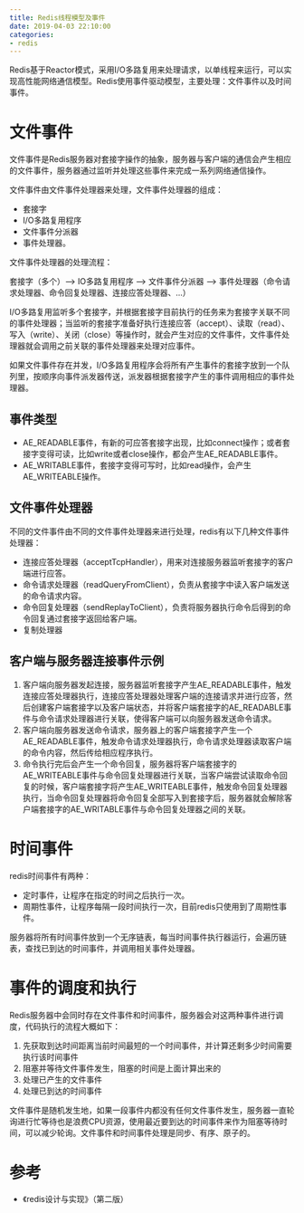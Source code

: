 ```yaml
---
title: Redis线程模型及事件
date: 2019-04-03 22:10:00
categories: 
- redis
---
```


Redis基于Reactor模式，采用I/O多路复用来处理请求，以单线程来运行，可以实现高性能网络通信模型。Redis使用事件驱动模型，主要处理：文件事件以及时间事件。

<!--more-->

# 文件事件

文件事件是Redis服务器对套接字操作的抽象，服务器与客户端的通信会产生相应的文件事件，服务器通过监听并处理这些事件来完成一系列网络通信操作。

文件事件由文件事件处理器来处理，文件事件处理器的组成：

- 套接字
- I/O多路复用程序
- 文件事件分派器
- 事件处理器。

文件事件处理器的处理流程：

套接字（多个）--> IO多路复用程序 --> 文件事件分派器 --> 事件处理器（命令请求处理器、命令回复处理器、连接应答处理器、...） 

I/O多路复用监听多个套接字，并根据套接字目前执行的任务来为套接字关联不同的事件处理器；当监听的套接字准备好执行连接应答（accept）、读取（read）、写入（write）、关闭（close）等操作时，就会产生对应的文件事件，文件事件处理器就会调用之前关联的事件处理器来处理对应事件。

如果文件事件存在并发，I/O多路复用程序会将所有产生事件的套接字放到一个队列里，按顺序向事件派发器传送，派发器根据套接字产生的事件调用相应的事件处理器。

## 事件类型

- AE_READABLE事件，有新的可应答套接字出现，比如connect操作；或者套接字变得可读，比如write或者close操作，都会产生AE_READABLE事件。
- AE_WRITABLE事件，套接字变得可写时，比如read操作，会产生AE_WRITEABLE操作。

## 文件事件处理器

不同的文件事件由不同的文件事件处理器来进行处理，redis有以下几种文件事件处理器：

- 连接应答处理器（acceptTcpHandler），用来对连接服务器监听套接字的客户端进行应答。
- 命令请求处理器（readQueryFromClient），负责从套接字中读入客户端发送的命令请求内容。
- 命令回复处理器（sendReplayToClient），负责将服务器执行命令后得到的命令回复通过套接字返回给客户端。
- 复制处理器

## 客户端与服务器连接事件示例

1. 客户端向服务器发起连接，服务器监听套接字产生AE_READABLE事件，触发连接应答处理器执行，连接应答处理器处理客户端的连接请求并进行应答，然后创建客户端套接字以及客户端状态，并将客户端套接字的AE_READABLE事件与命令请求处理器进行关联，使得客户端可以向服务器发送命令请求。
2. 客户端向服务器发送命令请求，服务器上的客户端套接字产生一个AE_READABLE事件，触发命令请求处理器执行，命令请求处理器读取客户端的命令内容，然后传给相应程序执行。
3. 命令执行完后会产生一个命令回复，服务器将客户端套接字的AE_WRITEABLE事件与命令回复处理器进行关联，当客户端尝试读取命令回复的时候，客户端套接字将产生AE_WRITEABLE事件，触发命令回复处理器执行，当命令回复处理器将命令回复全部写入到套接字后，服务器就会解除客户端套接字的AE_WRITABLE事件与命令回复处理器之间的关联。

# 时间事件

redis时间事件有两种：

- 定时事件，让程序在指定的时间之后执行一次。
- 周期性事件，让程序每隔一段时间执行一次，目前redis只使用到了周期性事件。

服务器将所有时间事件放到一个无序链表，每当时间事件执行器运行，会遍历链表，查找已到达的时间事件，并调用相关事件处理器。

# 事件的调度和执行

Redis服务器中会同时存在文件事件和时间事件，服务器会对这两种事件进行调度，代码执行的流程大概如下：

1. 先获取到达时间距离当前时间最短的一个时间事件，并计算还剩多少时间需要执行该时间事件
2. 阻塞并等待文件事件发生，阻塞的时间是上面计算出来的
3. 处理已产生的文件事件
4. 处理已到达的时间事件

文件事件是随机发生地，如果一段事件内都没有任何文件事件发生，服务器一直轮询进行忙等待也是浪费CPU资源，使用最近要到达的时间事件来作为阻塞等待时间，可以减少轮询。文件事件和时间事件处理是同步、有序、原子的。

# 参考

- 《redis设计与实现》（第二版）